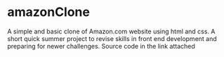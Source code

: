 # amazonClone
A simple and basic clone of Amazon.com website using html and css. A short quick summer project to revise skills in front end development and preparing for newer challenges.
Source code in the link attached
